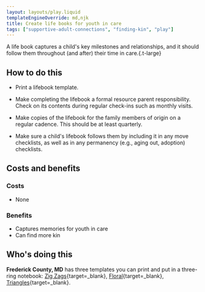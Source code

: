 ```yaml
---
layout: layouts/play.liquid
templateEngineOverride: md,njk
title: Create life books for youth in care
tags: ["supportive-adult-connections", "finding-kin", "play"]
---
```


A life book captures a child's key milestones and relationships, and it should follow them throughout (and after) their time in care.{.t-large}

## How to do this

* Print a lifebook template.

* Make completing the lifebook a formal resource parent responsibility. Check on its contents during regular check-ins such as monthly visits.

* Make copies of the lifebook for the family members of origin on a regular cadence. This should be at least quarterly.

* Make sure a child's lifebook follows them by including it in any move checklists, as well as in any permanency (e.g., aging out, adoption) checklists.

## Costs and benefits


### Costs

- None

### Benefits

- Captures memories for youth in care
- Can find more kin

## Who's doing this

**Frederick County, MD** has three templates you can print and put in a three-ring notebook: [Zig Zags](/static/assets/Lifebook-circles-zigzags.pdf){target=_blank}, [Floral](/static/assets/Lifebook-floral-water-color.pdf){target=_blank}, [Triangles](/static/assets/Lifebook-triangles.pdf){target=_blank}.